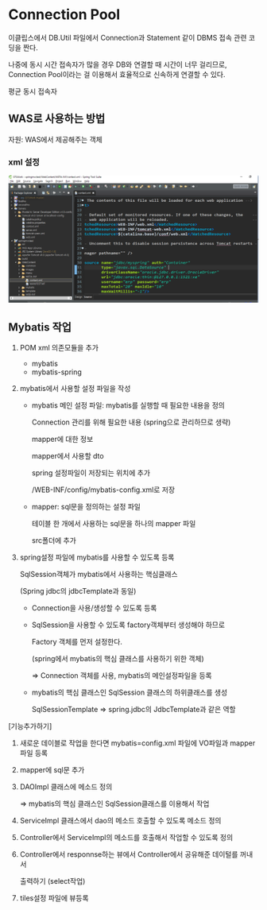 # Connection Pool

이클립스에서 DB.Util 파일에서 Connection과 Statement 같이 DBMS 접속 관련 코딩을 짠다.

나중에 동시 시간 접속자가 많을 경우 DB와 연결할 때 시간이 너무 걸리므로, Connection Pool이라는 걸 이용해서 효율적으로 신속하게 연결할 수 있다.

평균 동시 접속자

## WAS로 사용하는 방법

자원: WAS에서 제공해주는 객체

### xml 설정

![image-20200131094320284](images/image-20200131094320284.png)



## Mybatis 작업

1. POM xml 의존모듈을 추가

   - mybatis
   - mybatis-spring

2. mybatis에서 사용할 설정 파일을 작성

   - mybatis 메인 설정 파일: mybatis를 실행할 때 필요한 내용을 정의

     Connection 관리를 위해 필요한 내용 (spring으로 관리하므로 생략)

     mapper에 대한 정보

     mapper에서 사용할 dto

     spring 설정파일이 저장되는 위치에 추가

     /WEB-INF/config/mybatis-config.xml로 저장

   - mapper: sql문을 정의하는 설정 파일

     테이블 한 개에서 사용하는 sql문을 하나의 mapper 파일

     src폴더에 추가

3. spring설정 파일에 mybatis를 사용할 수 있도록 등록

   SqlSession객체가 mybatis에서 사용하는 핵심클래스

   (Spring jdbc의 jdbcTemplate과 동일)

   - Connection을 사용/생성할 수 있도록 등록

   - SqlSession을 사용할 수 있도록 factory객체부터 생성해야 하므로

     Factory 객체를 먼저 설정한다. 

     (spring에서 mybatis의 핵심 클래스를 사용하기 위한 객체)

     => Connection 객체를 사용, mybatis의 메인설정파일을 등록

   - mybatis의 핵심 클래스인 SqlSession 클래스의 하위클래스를 생성

     SqlSessionTemplate => spring.jdbc의 JdbcTemplate과 같은 역할

[기능추가하기]

1. 새로운 데이블로 작업을 한다면 mybatis=config.xml 파일에 VO파일과 mapper파일 등록

2. mapper에 sql문 추가

3. DAOImpl 클래스에 메소드 정의

   => mybatis의 핵심 클래스인 SqlSession클래스를 이용해서 작업

4. ServiceImpl 클래스에서 dao의 메소드 호출할 수 있도록 메소드 정의

5. Controller에서 ServiceImpl의 메소드를 호출해서 작업할 수 있도록 정의

6. Controller에서 responnse하는 뷰에서 Controller에서 공유해준 데이털를 꺼내서

   출력하기 (select작업)

7. tiles설정 파일에 뷰등록























